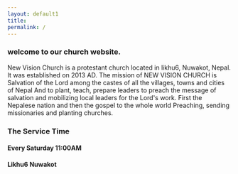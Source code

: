```yaml
---
layout: default1
title:
permalink: /
---
```



### welcome to our church website. 

New Vision Church is a protestant church located in likhu6, Nuwakot, Nepal. It was established on 2013 AD. The mission of NEW VISION CHURCH is
Salvation of the Lord among the castes of all the villages, towns and cities of Nepal And to plant, teach, prepare leaders to preach the message of salvation and mobilizing local leaders for the Lord's work. First the Nepalese nation and then the gospel to the whole world Preaching, sending missionaries and planting churches.

### The Service Time

#### Every Saturday 11:00AM

#### Likhu6 Nuwakot 
